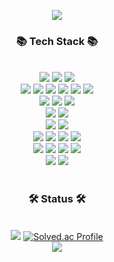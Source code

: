 
<p align="center">
<img src="https://capsule-render.vercel.app/api?type=waving&color=timeGradient&height=200&text=HYUN%20SEUNG&animation=blink&fontColor=FFFFFF&fontSize=60" />
<!-- https://github.com/kyechan99/capsule-render#how-to-use --> <!-- header 사용법 -->
</p>

<h3 align="center">📚 Tech Stack 📚</h3>

<div align="center">
  <br>
  <img src="https://img.shields.io/badge/Java-007396.svg?&style=for-the-badge&logo=Java&logoColor=white"/>
  <img src="https://img.shields.io/badge/C-A8B9CC.svg?&style=for-the-badge&logo=C&logoColor=white"/>
  <img src="https://img.shields.io/badge/C++-00599C.svg?&style=for-the-badge&logo=Cplusplus&logoColor=white"/>
  <br>
  <img src="https://img.shields.io/badge/Spring-6DB33F.svg?&style=for-the-badge&logo=Spring&logoColor=white"/>
  <img src="https://img.shields.io/badge/Spring%20Boot-6DB33F.svg?&style=for-the-badge&logo=SpringBoot&logoColor=white"/>
  <img src="https://img.shields.io/badge/Spring%20Security-6DB33F.svg?&style=for-the-badge&logo=SpringSecurity&logoColor=white"/>
  <img src="https://img.shields.io/badge/JPA-6DB33F.svg?&style=for-the-badge&logo=JPA&logoColor=white"/>
  <img src="https://img.shields.io/badge/JUnit5-25A162.svg?&style=for-the-badge&logo=JUnit5&logoColor=white"/>
  <img src="https://img.shields.io/badge/QueryDSL-00599C.svg?&style=for-the-badge&logo=QueryDSL&logoColor=white"/>
  <br>
  <img src="https://img.shields.io/badge/Amazon%20EC2-FF9900.svg?&style=for-the-badge&logo=Amazonec2&logoColor=white"/>
  <img src="https://img.shields.io/badge/Amazon%20RDS-527FFF.svg?&style=for-the-badge&logo=Amazonrds&logoColor=white"/>
  <img src="https://img.shields.io/badge/Travis%20CI-3EAAAF.svg?&style=for-the-badge&logo=TravisCI&logoColor=white"/>
  <br>
  <img src="https://img.shields.io/badge/OpenGL-5586A4.svg?&style=for-the-badge&logo=OpenGL&logoColor=white"/>
  <img src="https://img.shields.io/badge/OpenCV-5C3EE8.svg?&style=for-the-badge&logo=OpenCV&logoColor=white"/>
  <br>
  <img src="https://img.shields.io/badge/MySQL-4479A1.svg?&style=for-the-badge&logo=MySQL&logoColor=white"/>
  <img src="https://img.shields.io/badge/Redis-DC382D.svg?&style=for-the-badge&logo=Redis&logoColor=white"/>
  <br>
  <img src="https://img.shields.io/badge/JavaScript-F7DF1E.svg?&style=for-the-badge&logo=JavaScript&logoColor=white"/>
  <img src="https://img.shields.io/badge/HTML5-E34F26.svg?&style=for-the-badge&logo=HTML5&logoColor=white"/>
  <img src="https://img.shields.io/badge/jQuery-0769AD.svg?&style=for-the-badge&logo=jQuery&logoColor=white"/>
  <img src="https://img.shields.io/badge/Bootstrap-7952B3.svg?&style=for-the-badge&logo=Bootstrap&logoColor=white"/>
  <br>
  <img src="https://img.shields.io/badge/Adobe%20Illustrator-FF9A00.svg?&style=for-the-badge&logo=AdobeIllustrator&logoColor=white"/>
  <img src="https://img.shields.io/badge/Figma-F24E1E.svg?&style=for-the-badge&logo=Figma&logoColor=white"/>
  <img src="https://img.shields.io/badge/Adobe%20XD-FF61F6.svg?&style=for-the-badge&logo=AdobeXD&logoColor=white"/>
  <img src="https://img.shields.io/badge/Adobe%20Premiere%20Pro-9999FF.svg?&style=for-the-badge&logo=AdobePremierePro&logoColor=white">
  <br>
  <img src="https://img.shields.io/badge/GitHub-181717.svg?&style=for-the-badge&logo=GitHub&logoColor=white">
  <img src="https://img.shields.io/badge/Git-F05032.svg?&style=for-the-badge&logo=Git&logoColor=white">
  <br>
</div>

<br>
<h3 align="center">🛠 Status 🛠</h3>
<br>
<div align="center">
  <img src="https://github-readme-stats.vercel.app/api?username=dev-hsyang&show_icons=true&theme=radical">
  <a href="https://solved.ac/dev_hsyang"><img src="http://mazassumnida.wtf/api/v2/generate_badge?boj=dev_hsyang" alt="Solved.ac Profile"></a>
<!--   <p>
  <a href="&quot;https://cocoon1787.tistory.com/"><img src="https://img.shields.io/badge/Tech%20Blog-555263?style=flat&amp;logoColor=white" alt="Tistory Badge"></a>
  </p> -->
</div>



<div align="center">
  <img src="https://capsule-render.vercel.app/api?type=waving&color=timeGradient&height=200&section=footer" />
</div>

  
  
  <!--
**dev-hsyang/dev-hsyang** is a ✨ _special_ ✨ repository because its `README.md` (this file) appears on your GitHub profile.

Here are some ideas to get you started:![Uploading image.png…]()

- 🔭 I’m currently working on ...
- 🌱 I’m currently learning ...
- 👯 I’m looking to collaborate on ...
- 🤔 I’m looking for help with ...
- 💬 Ask me about ...
- 📫 How to reach me: ...
- 😄 Pronouns: ...
- ⚡ Fun fact: ...
-->
